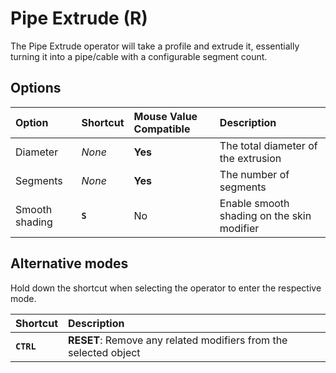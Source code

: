 # Pipe Extrude (<span title="Recallable">R</span>)

The Pipe Extrude operator will take a profile and extrude it, essentially turning it into a pipe/cable with a configurable segment count.

## Options

| Option | Shortcut | Mouse Value Compatible | Description |
| :--- | :--- | :--- | :--- |
| Diameter | _None_ | **Yes** | The total diameter of the extrusion |
| Segments | _None_ | **Yes** | The number of segments |
| Smooth shading | **`S`** | No | Enable smooth shading on the skin modifier |

## Alternative modes

Hold down the shortcut when selecting the operator to enter the respective mode.

| Shortcut | Description |
| :--- | :--- |
| **`CTRL`** | **RESET**: Remove any related modifiers from the selected object |